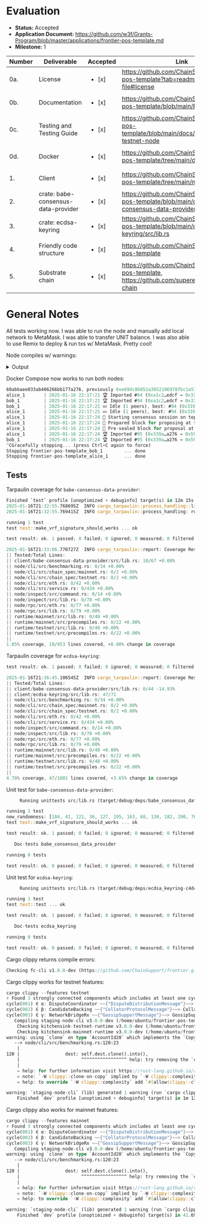 # Evaluation

- **Status:** Accepted
- **Application Document:** https://github.com/w3f/Grants-Program/blob/master/applications/frontier-pos-template.md
- **Milestone:** 1

| Number | Deliverable | Accepted | Link | Notes |
| ------------- | ------------- | ------------- | ------------- | ------------- |
| 0a. | License| <ul><li>[x] </li></ul> | https://github.com/ChainSupport/frontier-pos-template?tab=readme-ov-file#license| |
| 0b. | Documentation| <ul><li>[x] </li></ul> | https://github.com/ChainSupport/frontier-pos-template/blob/main/README.md | Works |
| 0c. | Testing and Testing Guide | <ul><li>[x] </li></ul> | https://github.com/ChainSupport/frontier-pos-template/blob/main/docs/tutorial.md#run-testnet-node | Works |
| 0d. | Docker | <ul><li>[x] </li></ul> | https://github.com/ChainSupport/frontier-pos-template/tree/main/docker | Works | 
| 1. | Client | <ul><li>[x] </li></ul> | https://github.com/ChainSupport/frontier-pos-template/tree/main/node/cli | Works | 
| 2. | crate: babe-consensus-data-provider | <ul><li>[x] </li></ul> | https://github.com/ChainSupport/frontier-pos-template/blob/main/client/babe-consensus-data-provider/src/lib.rs | Works |
| 3. | crate: ecdsa-keyring | <ul><li>[x] </li></ul> | https://github.com/ChainSupport/frontier-pos-template/blob/main/client/ecdsa-keyring/src/lib.rs | Works |
| 4. | Friendly code structure | <ul><li>[x] </li></ul> | https://github.com/ChainSupport/frontier-pos-template | Works |
| 5. | Substrate chain | <ul><li>[x] </li></ul> | https://github.com/ChainSupport/frontier-pos-template, https://github.com/superexchain/scs-chain | Works |

# General Notes

All tests working now. I was able to run the node and manually add local network to MetaMask. I was able to transfer UNIT balance. I was also able to use Remix to deploy & run txs w/ MetaMask. Pretty cool!

Node compiles w/ warnings:

<details>
  <summary>Output</summary>

```rust
   Compiling node-rpc v3.0.0-dev (/home/ubuntu/frontier-pos-template/node/rpc)
warning: unexpected `cfg` condition value: `txpool`
   --> node/rpc/src/eth.rs:206:11
    |
206 |     #[cfg(feature = "txpool")]
    |           ^^^^^^^^^^^^^^^^^^ help: remove the condition
    |
    = note: no expected values for `feature`
    = help: consider adding `txpool` as a feature in `Cargo.toml`
    = note: see <https://doc.rust-lang.org/nightly/rustc/check-cfg/cargo-specifics.html> for more information about checking conditional configuration
    = note: `#[warn(unexpected_cfgs)]` on by default

warning: unexpected `cfg` condition value: `txpool`
   --> node/rpc/src/eth.rs:209:11
    |
209 |     #[cfg(feature = "txpool")]
    |           ^^^^^^^^^^^^^^^^^^ help: remove the condition
    |
    = note: no expected values for `feature`
    = help: consider adding `txpool` as a feature in `Cargo.toml`
    = note: see <https://doc.rust-lang.org/nightly/rustc/check-cfg/cargo-specifics.html> for more information about checking conditional configuration

warning: `node-rpc` (lib) generated 2 warnings
warning: unused import: `ByteArray`
  --> runtime/mainnet/src/lib.rs:96:14
   |
96 |     crypto::{ByteArray, KeyTypeId},
   |              ^^^^^^^^^
   |
   = note: `#[warn(unused_imports)]` on by default

warning: type alias `VoterBagsListInstance` is never used
   --> runtime/mainnet/src/lib.rs:959:6
    |
959 | type VoterBagsListInstance = pallet_bags_list::Instance1;
    |      ^^^^^^^^^^^^^^^^^^^^^
    |
    = note: `#[warn(dead_code)]` on by default

warning: unused import: `ByteArray`
  --> runtime/testnet/src/lib.rs:96:14
   |
96 |     crypto::{ByteArray, KeyTypeId},
   |              ^^^^^^^^^
   |
   = note: `#[warn(unused_imports)]` on by default

warning: type alias `VoterBagsListInstance` is never used
   --> runtime/testnet/src/lib.rs:960:6
    |
960 | type VoterBagsListInstance = pallet_bags_list::Instance1;
    |      ^^^^^^^^^^^^^^^^^^^^^
    |
    = note: `#[warn(dead_code)]` on by default

warning: `kitchensink-mainnet-runtime` (lib) generated 2 warnings
client_loop: send disconnect: Broken pipe47/2250: kitchensink-testnet-runtime
```
</details>

Docker Compose now works to run both nodes:
```rust
60abbaee033ab406266bb177a276, previously 0xe69dc86852a3052106978fbc1a53880b271641d9077d02eec816f91f4a074780.    
alice_1       | 2025-01-16 22:17:21 🏆 Imported #94 (0xa1c2…edcf → 0x339a…a276)    
bob_1         | 2025-01-16 22:17:21 🏆 Imported #94 (0xa1c2…edcf → 0x339a…a276)    
bob_1         | 2025-01-16 22:17:21 💤 Idle (1 peers), best: #94 (0x339a…a276), finalized #91 (0x3eec…beb6), ⬇ 0.8kiB/s ⬆ 0.5kiB/s    
alice_1       | 2025-01-16 22:17:21 💤 Idle (1 peers), best: #94 (0x339a…a276), finalized #91 (0x3eec…beb6), ⬇ 0.5kiB/s ⬆ 0.8kiB/s    
alice_1       | 2025-01-16 22:17:24 🙌 Starting consensus session on top of parent 0x339a942e228e960a69ad0bde6097a7b85bee60abbaee033ab406266bb177a276    
alice_1       | 2025-01-16 22:17:24 🎁 Prepared block for proposing at 95 (2 ms) [hash: 0xbef826e4cbda184879aebf305712893122f0858cf5cf23e00dbd0a5c411366e5; parent_hash: 0x339a…a276; extrinsics (1): [0x3151…da17]    
alice_1       | 2025-01-16 22:17:24 🔖 Pre-sealed block for proposal at 95. Hash now 0x59f43cd2eb9b68132867a27a17a3c4cd110c6473608bce5839498357c9de823c, previously 0xbef826e4cbda184879aebf305712893122f0858cf5cf23e00dbd0a5c411366e5.    
alice_1       | 2025-01-16 22:17:24 🏆 Imported #95 (0x339a…a276 → 0x59f4…823c)    
bob_1         | 2025-01-16 22:17:24 🏆 Imported #95 (0x339a…a276 → 0x59f4…823c)    
^CGracefully stopping... (press Ctrl+C again to force)
Stopping frontier-pos-template_bob_1        ... done
Stopping frontier-pos-template_alice_1      ... done
```

## Tests

Tarpaulin coverage for `babe-consensus-data-provider`:
```rust
Finished `test` profile [unoptimized + debuginfo] target(s) in 12m 15s
2025-01-16T21:32:55.768695Z  INFO cargo_tarpaulin::process_handling::linux: Launching test
2025-01-16T21:32:55.769415Z  INFO cargo_tarpaulin::process_handling: running /home/ubuntu/frontier-pos-template/target/debug/deps/babe_consensus_data_provider-1f34ada6eb019ebc

running 1 test
test test::make_vrf_signature_should_works ... ok

test result: ok. 1 passed; 0 failed; 0 ignored; 0 measured; 0 filtered out; finished in 0.50s

2025-01-16T21:33:06.770727Z  INFO cargo_tarpaulin::report: Coverage Results:
|| Tested/Total Lines:
|| client/babe-consensus-data-provider/src/lib.rs: 10/67 +0.00%
|| node/cli/src/benchmarking.rs: 0/34 +0.00%
|| node/cli/src/chain_spec/mainnet.rs: 0/2 +0.00%
|| node/cli/src/chain_spec/testnet.rs: 0/2 +0.00%
|| node/cli/src/eth.rs: 0/42 +0.00%
|| node/cli/src/service.rs: 0/434 +0.00%
|| node/inspect/src/command.rs: 0/14 +0.00%
|| node/inspect/src/lib.rs: 0/78 +0.00%
|| node/rpc/src/eth.rs: 0/77 +0.00%
|| node/rpc/src/lib.rs: 0/79 +0.00%
|| runtime/mainnet/src/lib.rs: 0/40 +0.00%
|| runtime/mainnet/src/precompiles.rs: 0/22 +0.00%
|| runtime/testnet/src/lib.rs: 0/40 +0.00%
|| runtime/testnet/src/precompiles.rs: 0/22 +0.00%
|| 
1.05% coverage, 10/953 lines covered, +0.00% change in coverage
```
Tarpaulin coverage for `ecdsa-keyring`:
```rust
test result: ok. 1 passed; 0 failed; 0 ignored; 0 measured; 0 filtered out; finished in 15.45s

2025-01-16T21:36:45.106545Z  INFO cargo_tarpaulin::report: Coverage Results:
|| Tested/Total Lines:
|| client/babe-consensus-data-provider/src/lib.rs: 0/44 -14.93%
|| client/ecdsa-keyring/src/lib.rs: 47/71
|| node/cli/src/benchmarking.rs: 0/34 +0.00%
|| node/cli/src/chain_spec/mainnet.rs: 0/2 +0.00%
|| node/cli/src/chain_spec/testnet.rs: 0/2 +0.00%
|| node/cli/src/eth.rs: 0/42 +0.00%
|| node/cli/src/service.rs: 0/434 +0.00%
|| node/inspect/src/command.rs: 0/14 +0.00%
|| node/inspect/src/lib.rs: 0/78 +0.00%
|| node/rpc/src/eth.rs: 0/77 +0.00%
|| node/rpc/src/lib.rs: 0/79 +0.00%
|| runtime/mainnet/src/lib.rs: 0/40 +0.00%
|| runtime/mainnet/src/precompiles.rs: 0/22 +0.00%
|| runtime/testnet/src/lib.rs: 0/40 +0.00%
|| runtime/testnet/src/precompiles.rs: 0/22 +0.00%
|| 
4.70% coverage, 47/1001 lines covered, +3.65% change in coverage
```

Unit test for `babe-consensus-data-provider`:
```rust
     Running unittests src/lib.rs (target/debug/deps/babe_consensus_data_provider-1f34ada6eb019ebc)

running 1 test
new_randomness: [184, 41, 121, 36, 127, 195, 163, 68, 130, 182, 200, 76, 132, 19, 73, 163, 157, 157, 252, 66, 121, 55, 45, 99, 141, 249, 29, 240, 145, 53, 178, 68]
test test::make_vrf_signature_should_works ... ok

test result: ok. 1 passed; 0 failed; 0 ignored; 0 measured; 0 filtered out; finished in 0.24s

   Doc-tests babe_consensus_data_provider

running 0 tests

test result: ok. 0 passed; 0 failed; 0 ignored; 0 measured; 0 filtered out; finished in 0.00s
```
Unit test for `ecdsa-keyring`:
```rust
     Running unittests src/lib.rs (target/debug/deps/ecdsa_keyring-c4d4b39fc7d7be02)

running 1 test
test test::test ... ok

test result: ok. 1 passed; 0 failed; 0 ignored; 0 measured; 0 filtered out; finished in 7.64s

   Doc-tests ecdsa_keyring

running 0 tests

test result: ok. 0 passed; 0 failed; 0 ignored; 0 measured; 0 filtered out; finished in 0.00s
```

Cargo clippy returns compile errors:

```rust
Checking fc-cli v1.0.0-dev (https://github.com/ChainSupport/frontier.git?branch=release-polkadot-v1.13.0#de644003) error[E0425]: cannot find function `run` in crate `node_cli`   --> node/cli/bin/main.rs:27:15    | 27 |     node_cli::run()    |               ^^^ not found in `node_cli`    | help: consider importing one of these items    | 23 + use crate::cumulus_client_consensus_aura::collators::basic::run;    | 23 + use crate::cumulus_client_consensus_aura::collators::lookahead::run;    | 23 + use crate::polkadot_cli::run;    | 23 + use crate::sc_mixnet::run;    |      and 1 other candidate help: if you import `run`, refer to it directly    | 27 -     node_cli::run() 27 +     run()    | For more information about this error, try `rustc --explain E0425`. error: could not compile `staging-node-cli` (bin "substrate") due to 1 previous error
```
Cargo clippy works for testnet features:

```rust
cargo clippy --features testnet
⚡ Found 3 strongly connected components which includes at least one cycle each
cycle(001) ∈ α: DisputeCoordinator ~~{"DisputeDistributionMessage"}~~> DisputeDistribution ~~{"DisputeCoordinatorMessage"}~~>  *
cycle(002) ∈ β: CandidateBacking ~~{"CollatorProtocolMessage"}~~> CollatorProtocol ~~{"CandidateBackingMessage"}~~>  *
cycle(003) ∈ γ: NetworkBridgeRx ~~{"GossipSupportMessage"}~~> GossipSupport ~~{"NetworkBridgeRxMessage"}~~>  *
   Compiling staging-node-cli v3.0.0-dev (/home/ubuntu/frontier-pos-template/node/cli)
    Checking kitchensink-testnet-runtime v3.0.0-dev (/home/ubuntu/frontier-pos-template/runtime/testnet)
    Checking kitchensink-mainnet-runtime v3.0.0-dev (/home/ubuntu/frontier-pos-template/runtime/mainnet)
warning: using `clone` on type `AccountId20` which implements the `Copy` trait
   --> node/cli/src/benchmarking.rs:120:23
    |
120 |                 dest: self.dest.clone().into(),
    |                       ^^^^^^^^^^^^^^^^^ help: try removing the `clone` call: `self.dest`
    |
    = help: for further information visit https://rust-lang.github.io/rust-clippy/master/index.html#clone_on_copy
    = note: `-W clippy::clone-on-copy` implied by `-W clippy::complexity`
    = help: to override `-W clippy::complexity` add `#[allow(clippy::clone_on_copy)]`

warning: `staging-node-cli` (lib) generated 1 warning (run `cargo clippy --fix --lib -p staging-node-cli` to apply 1 suggestion)
    Finished `dev` profile [unoptimized + debuginfo] target(s) in 1m 12s
```
Cargo clippy also works for mainnet features:

```rust
cargo clippy --features mainnet
⚡ Found 3 strongly connected components which includes at least one cycle each
cycle(001) ∈ α: DisputeCoordinator ~~{"DisputeDistributionMessage"}~~> DisputeDistribution ~~{"DisputeCoordinatorMessage"}~~>  *
cycle(002) ∈ β: CandidateBacking ~~{"CollatorProtocolMessage"}~~> CollatorProtocol ~~{"CandidateBackingMessage"}~~>  *
cycle(003) ∈ γ: NetworkBridgeRx ~~{"GossipSupportMessage"}~~> GossipSupport ~~{"NetworkBridgeRxMessage"}~~>  *
   Compiling staging-node-cli v3.0.0-dev (/home/ubuntu/frontier-pos-template/node/cli)
warning: using `clone` on type `AccountId20` which implements the `Copy` trait
   --> node/cli/src/benchmarking.rs:120:23
    |
120 |                 dest: self.dest.clone().into(),
    |                       ^^^^^^^^^^^^^^^^^ help: try removing the `clone` call: `self.dest`
    |
    = help: for further information visit https://rust-lang.github.io/rust-clippy/master/index.html#clone_on_copy
    = note: `-W clippy::clone-on-copy` implied by `-W clippy::complexity`
    = help: to override `-W clippy::complexity` add `#[allow(clippy::clone_on_copy)]`

warning: `staging-node-cli` (lib) generated 1 warning (run `cargo clippy --fix --lib -p staging-node-cli` to apply 1 suggestion)
    Finished `dev` profile [unoptimized + debuginfo] target(s) in 41.69s
```
